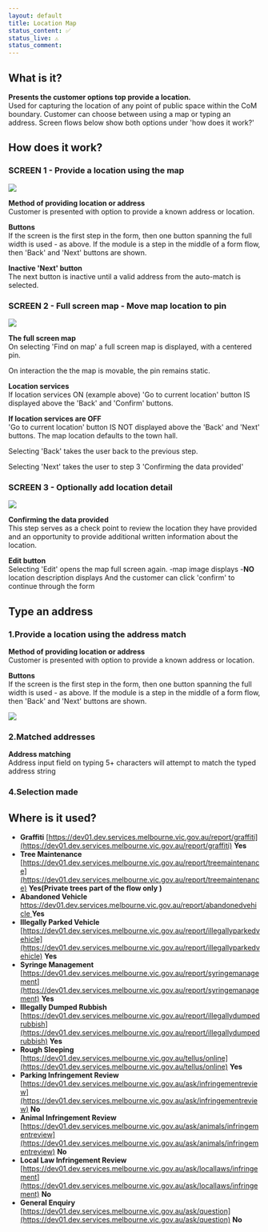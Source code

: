 ```yaml
---
layout: default
title: Location Map
status_content: ✅
status_live: ⚠️
status_comment:
---
```


## What is it?
__Presents the customer options top provide a location.__ <br>
Used for capturing the location of any point of public space within the CoM boundary.
Customer can choose between using a map or typing an address.
Screen flows below show both options under 'how does it work?'

## How does it work?


### SCREEN 1 - Provide a location using the map

![](img/find_on_map.png)

__Method of providing location or address__ <br> 
Customer is presented with option to provide a known address or location.

__Buttons__ <br>
If the screen is the first step in the form, then one button spanning the full width is used - as above.
If the module is a step in the middle of a form flow, then 'Back' and 'Next' buttons are shown. 

__Inactive 'Next' button__ <br>
The next button is inactive until a valid address from the auto-match is selected.



### SCREEN 2 - Full screen map - Move map location to pin

![](img/find_on_map_2.png)

__The full screen map__ <br>
On selecting 'Find on map' a full screen map is displayed, with a centered pin. 

On interaction the the map is movable, the pin remains static. 

__Location services__ <br>
If location services ON (example above)
'Go to current location' button IS displayed above the 'Back' and 'Confirm' buttons. 

__If location services are OFF__ <br>
'Go to current location' button IS NOT displayed above the 'Back' and 'Next' buttons. 
The map location defaults to the town hall.

Selecting 'Back' takes the user back to the previous step. 

Selecting 'Next' takes the user to step 3 'Confirming the data provided'



### SCREEN 3 - Optionally add location detail

![](img/find_on_map_3.png)

__Confirming the data provided__ <br>
This step serves as a check point to review the location they have provided and an opportunity to provide additional written information about the location. 

__Edit button__ <br>
Selecting 'Edit' opens the map full screen again.
-map image displays
-__NO__ location description displays
And the customer can click 'confirm' to continue through the form




## Type an address

### 1.Provide a location using the address match 

__Method of providing location or address__ <br>
Customer is presented with option to provide a known address or location.

__Buttons__ <br>
If the screen is the first step in the form, then one button spanning the full width is used - as above.
If the module is a step in the middle of a form flow, then 'Back' and 'Next' buttons are shown. 

![](img/provide_location.png)

### 2.Matched addresses

__Address matching__ <br>
Address input field on typing 5+ characters will attempt to match the typed address string

### 4.Selection made

## Where is it used?

- __Graffiti__ [https://dev01.dev.services.melbourne.vic.gov.au/report/graffiti](https://dev01.dev.services.melbourne.vic.gov.au/report/graffiti)  __Yes__  
- __Tree Maintenance__ [https://dev01.dev.services.melbourne.vic.gov.au/report/treemaintenance](https://dev01.dev.services.melbourne.vic.gov.au/report/treemaintenance)  __Yes(Private trees part of the flow only )__
- __Abandoned Vehicle__ [https://dev01.dev.services.melbourne.vic.gov.au/report/abandonedvehicle ](https://dev01.dev.services.melbourne.vic.gov.au/report/abandonedvehicle )  __Yes__
- __Illegally Parked Vehicle__ [https://dev01.dev.services.melbourne.vic.gov.au/report/illegallyparkedvehicle](https://dev01.dev.services.melbourne.vic.gov.au/report/illegallyparkedvehicle)  __Yes__
- __Syringe Management__ [https://dev01.dev.services.melbourne.vic.gov.au/report/syringemanagement](https://dev01.dev.services.melbourne.vic.gov.au/report/syringemanagement)  __Yes__
- __Illegally Dumped Rubbish__ [https://dev01.dev.services.melbourne.vic.gov.au/report/illegallydumpedrubbish](https://dev01.dev.services.melbourne.vic.gov.au/report/illegallydumpedrubbish)  __Yes__
- __Rough Sleeping__ [https://dev01.dev.services.melbourne.vic.gov.au/tellus/online](https://dev01.dev.services.melbourne.vic.gov.au/tellus/online)  __Yes__
- __Parking Infringement Review__ [https://dev01.dev.services.melbourne.vic.gov.au/ask/infringementreview](https://dev01.dev.services.melbourne.vic.gov.au/ask/infringementreview)  __No__
- __Animal Infringement Review__ [https://dev01.dev.services.melbourne.vic.gov.au/ask/animals/infringementreview](https://dev01.dev.services.melbourne.vic.gov.au/ask/animals/infringementreview)  __No__
- __Local Law Infringement Review__ [https://dev01.dev.services.melbourne.vic.gov.au/ask/locallaws/infringement](https://dev01.dev.services.melbourne.vic.gov.au/ask/locallaws/infringement)  __No__
- __General Enquiry__ [https://dev01.dev.services.melbourne.vic.gov.au/ask/question](https://dev01.dev.services.melbourne.vic.gov.au/ask/question)  __No__

